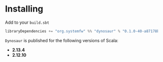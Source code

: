 # Installing

Add to your `build.sbt`

```scala
libraryDependencies += "org.systemfw" %% "dynosaur" % "0.1.0-40-a87178b"
```

`Dynosaur` is published for the following versions of Scala:

- **2.13.4**
- **2.12.10**
